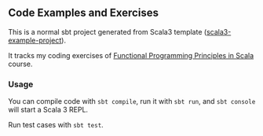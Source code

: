 ## Code Examples and Exercises
This is a normal sbt project generated from Scala3 template ([scala3-example-project](https://github.com/scala/scala3-example-project/blob/main/README.md)).

It tracks my coding exercises of [Functional Programming Principles in Scala](https://www.coursera.org/learn/scala-functional-programming/home/welcome) course.

### Usage

You can compile code with `sbt compile`, run it with `sbt run`, and `sbt console` will start a Scala 3 REPL.

Run test cases with `sbt test`.

